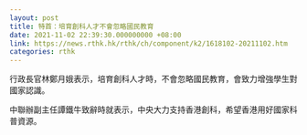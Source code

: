 ```yaml
---
layout: post
title: 特首：培育創科人才不會忽略國民教育
date: 2021-11-02 22:39:30.000000000 +08:00
link: https://news.rthk.hk/rthk/ch/component/k2/1618102-20211102.htm
categories: rthk
---
```


行政長官林鄭月娥表示，培育創科人才時，不會忽略國民教育，會致力增強學生對國家認識。

中聯辦副主任譚鐵牛致辭時就表示，中央大力支持香港創科，希望香港用好國家科普資源。

